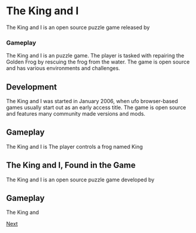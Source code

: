# The King and I

The King and I is an open source puzzle game released by                                                 

### Gameplay

The King and I is an                       puzzle game.   The player is tasked with repairing the Golden Frog by rescuing the frog from the water. The game is open source and has various environments and challenges.   

  

## Development

The King and I was started in January 2006, when                                                                    ufo browser-based games usually start out as an early access title. The game is open source and features many community made versions and mods.         
  
  

## Gameplay

The King and I is                                    The player controls a frog named     King                    
   

## The King and I, Found in the Game

The King and I is an open source puzzle game developed by                                                                                                          
 

## 

## Gameplay

The King and

[Next](057.md)